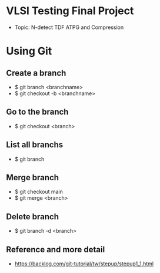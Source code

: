 # VLSI Testing Final Project
- Topic: N-detect TDF ATPG and Compression


# Using Git
## Create a branch
- $ git branch \<branchname>
- $ git checkout -b \<branchname>
## Go to the branch
- $ git checkout \<branch> 
## List all branchs
- $ git branch
## Merge branch
- $ git checkout main
- $ git merge \<branch>
## Delete branch
- $ git branch -d \<branch>
## Reference and more detail
- https://backlog.com/git-tutorial/tw/stepup/stepup1_1.html